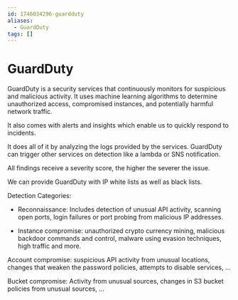 ```yaml
---
id: 1746034296-guardduty
aliases:
  - GuardDuty
tags: []
---
```


# GuardDuty

GuardDuty is a security services that continuously monitors for suspicious and malicious activity. It uses machine learning algorithms to determine unauthorized access, compromised instances, and potentially harmful network traffic.

It also comes with alerts and insights which enable us to quickly respond to incidents.

It does all of it by analyzing the logs provided by the services. GuardDuty can trigger other services on detection like a lambda or SNS notification.

All findings receive a severity score, the higher the severer the issue.

We can provide GuardDuty with IP white lists as well as black lists.


Detection Categories:

- Reconnaissance:
Includes detection of unusual API activity, scanning open ports, login failures or port probing from malicious IP addresses.

- Instance compromise:
unauthorized crypto currency mining, malicious backdoor commands and control, malware using evasion techniques, high traffic and more.

Account compromise:
suspicious API activity from unusual locations, changes that weaken the password policies, attempts to disable services, ...

Bucket compromise:
Activity from unusual sources, changes in S3 bucket policies from unusual sources, ...
  
